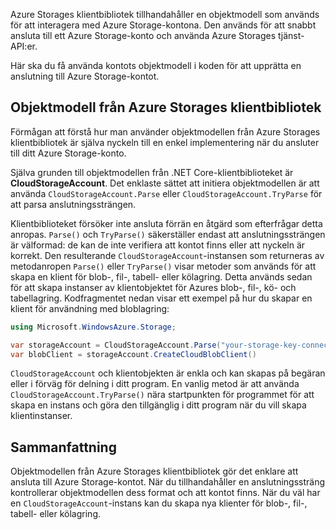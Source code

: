 Azure Storages klientbibliotek tillhandahåller en objektmodell som används för att interagera med Azure Storage-kontona. Den används för att snabbt ansluta till ett Azure Storage-konto och använda Azure Storages tjänst-API:er. 

Här ska du få använda kontots objektmodell i koden för att upprätta en anslutning till Azure Storage-kontot.

## <a name="azure-storage-client-library-object-model"></a>Objektmodell från Azure Storages klientbibliotek

Förmågan att förstå hur man använder objektmodellen från Azure Storages klientbibliotek är själva nyckeln till en enkel implementering när du ansluter till ditt Azure Storage-konto.

Själva grunden till objektmodellen från .NET Core-klientbiblioteket är **CloudStorageAccount**. Det enklaste sättet att initiera objektmodellen är att använda `CloudStorageAccount.Parse` eller `CloudStorageAccount.TryParse` för att parsa anslutningssträngen.

Klientbiblioteket försöker inte ansluta förrän en åtgärd som efterfrågar detta anropas. `Parse()` och `TryParse()` säkerställer endast att anslutningssträngen är välformad: de kan de inte verifiera att kontot finns eller att nyckeln är korrekt. Den resulterande `CloudStorageAccount`-instansen som returneras av metodanropen `Parse()` eller `TryParse()` visar metoder som används för att skapa en klient för blob-, fil-, tabell- eller kölagring. Detta används sedan för att skapa instanser av klientobjektet för Azures blob-, fil-, kö- och tabellagring. Kodfragmentet nedan visar ett exempel på hur du skapar en klient för användning med bloblagring:

```c#
using Microsoft.WindowsAzure.Storage;

var storageAccount = CloudStorageAccount.Parse("your-storage-key-connection-string");
var blobClient = storageAccount.CreateCloudBlobClient()
```

`CloudStorageAccount` och klientobjekten är enkla och kan skapas på begäran eller i förväg för delning i ditt program. En vanlig metod är att använda `CloudStorageAccount.TryParse()` nära startpunkten för programmet för att skapa en instans och göra den tillgänglig i ditt program när du vill skapa klientinstanser.

## <a name="summary"></a>Sammanfattning

Objektmodellen från Azure Storages klientbibliotek gör det enklare att ansluta till Azure Storage-kontot. När du tillhandahåller en anslutningssträng kontrollerar objektmodellen dess format och att kontot finns. När du väl har en `CloudStorageAccount`-instans kan du skapa nya klienter för blob-, fil-, tabell- eller kölagring. 
